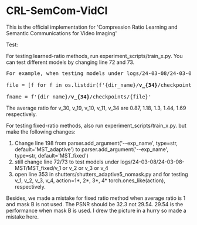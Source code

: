 # CRL-SemCom-VidCI
This is the official implementation for 'Compression Ratio Learning and Semantic Communications for Video Imaging'  

Test:

For testing learned-ratio methods, run experiment_scripts/train_x.py. 
You can test different models by changing line 72 and 73. 
<pre>
For example, when testing models under logs/24-03-08/24-03-08-MST/MST_adaptive/<b>v_34</b>/checkpoints/<b>model_epoch_0006.pth</b>, line 72/73 are,

file = [f for f in os.listdir(f'{dir_name}/<b>v_{34}</b>/checkpoints') if '<b>model_epoch_0006.pth</b>' in f][0] 

fname = f'{dir_name}/<b>v_{34}</b>/checkpoints/{file}'
</pre>

The average ratio for v_30, v_19, v_10, v_11, v_34 are 0.87, 1.18,  1.3,  1.44,  1.69 respectively.

For testing fixed-ratio methods, also run experiment_scripts/train_x.py. but make the following changes:
1. Change line 198 from parser.add_argument('--exp_name', type=str, default='MST_adaptive') to parser.add_argument('--exp_name', type=str, default='MST_fixed')
2. still change line 72/73 to test models under logs/24-03-08/24-03-08-MST/MST_fixed/v_1 or v_2 or v_3 or v_4
3. open  line 353 in shutters/shutters_adaptive5_nomask.py and for testing v_1, v_2, v_3, v_4, action=1*, 2*, 3*, 4* torch.ones_like(action), respectively.

Besides, we made a mistake for fixed ratio method when average ratio is 1 and mask B is not used. The PSNR should be 32.3 not 29.54. 29.54 is the performance when mask B is used. I drew the picture in a hurry so made a mistake here.



